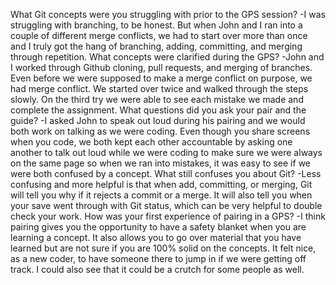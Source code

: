 What Git concepts were you struggling with prior to the GPS session?
	-I was struggling with branching, to be honest. But when John and I ran into a couple of different merge conflicts, we had to start over more than once and I truly got the hang of branching, adding, committing, and merging through repetition. 
What concepts were clarified during the GPS?
	-John and I worked through Github cloning, pull requests, and merging of branches. Even before we were supposed to make a merge conflict on purpose, we had merge conflict. We started over twice and walked through the steps slowly. On the third try we were able to see each mistake we made and complete the assignment. 
What questions did you ask your pair and the guide?
	-I asked John to speak out loud during his pairing and we would both work on talking as we were coding. Even though you share screens when you code, we both kept each other accountable by asking one another to talk out loud while we were coding to make sure we were always on the same page so when we ran into mistakes, it was easy to see if we were both confused by a concept. 
What still confuses you about Git?
	-Less confusing and more helpful is that when add, committing, or merging, Git will tell you why if it rejects a commit or a merge. It will also tell you when your save went through with Git status, which can be very helpful to double check your work. 
How was your first experience of pairing in a GPS?
	-I think pairing gives you the opportunity to have a safety blanket when you are learning a concept. It also allows you to go over material that you have learned but are not sure if you are 100% solid on the concepts. It felt nice, as a new coder, to have someone there to jump in if we were getting off track. I could also see that it could be a crutch for some people as well. 